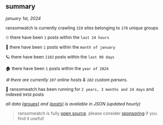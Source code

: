 
## summary
_january 1st, 2024_

ransomwatch is currently crawling `319` sites belonging to `170` unique groups

⏲ there have been `1` posts within the `last 24 hours`

🦈 there have been `1` posts within the `month of january`

🪐 there have been `1183` posts within the `last 90 days`

🏚 there have been `1` posts within the `year of 2024`

_⚙️ there are currently `107` online hosts & `102` custom parsers._

🦕 ransomwatch has been running for `2 years, 3 months and 24 days` and indexed `9458` posts

_all data  [(groups)](http://ransomwhat.telemetry.ltd/groups) and [(posts)](http://ransomwhat.telemetry.ltd/posts) is available in JSON (updated hourly)_

> ransomwatch is fully [open source](https://github.com/joshhighet/ransomwatch#ransomwatch--). please consider [sponsoring](https://github.com/sponsors/joshhighet) if you find it useful!
